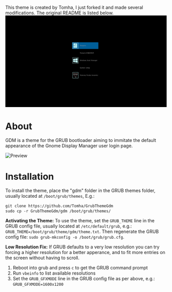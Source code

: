 This theme is created by Tomha, I just forked it and made several modifications.
The original README is listed below.
![NewPreview](Screenshot_20190929_092916.png)

# About

GDM is a theme for the GRUB bootloader aiming to immitate the default appearance of the Gnome Display Manager user login page.

![Preview](preview/Preview.png)

# Installation
To install the theme, place the "gdm" folder in the GRUB themes folder, usually located at `/boot/grub/themes`, E.g.:

    git clone https://github.com/Tomha/GrubThemeGdm
    sudo cp -r GrubThemeGdm/gdm /boot/grub/themes/

**Activating the Theme:**
To use the theme, set the `GRUB_THEME` line in the GRUB config file, 
usually located at `/etc/default/grub`, e.g.: 
`GRUB_THEME=/boot/grub/theme/gdm/theme.txt`. Then regenerate the GRUB 
config file: `sudo grub-mkconfig -o /boot/grub/grub.cfg`.

**Low Resolution Fix:**
If GRUB defaults to a very low resolution you can try forcing a higher resolution for a better apperance, and to fit more entries on the screen without having to scroll.
1. Reboot into grub and press `c` to get the GRUB command prompt
2. Run `vbeinfo` to list available resolutions
3. Set the `GRUB_GFXMODE` line in the GRUB config file as per above, e.g.: `GRUB_GFXMODE=1600x1200`

